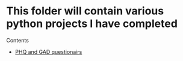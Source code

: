 # This folder will contain various python projects I have completed

Contents
* [PHQ and GAD questionairs](phq_gad)
